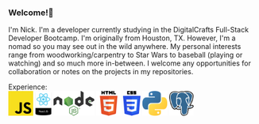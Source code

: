 ### Welcome!👋

I'm Nick. I'm a developer currently studying in the DigitalCrafts Full-Stack Developer Bootcamp. I'm originally from Houston, TX. However, I'm a nomad so you may see out in the wild anywhere. My personal interests range from woodworking/carpentry to Star Wars to baseball (playing or watching) and so much more in-between. I welcome any opportunities for collaboration or notes on the projects in my repositories.

Experience: </br>
<img alt="JavaScript" title="JavaScript" src="./public/images/JavaScript_logo.svg" height="50">
<img alt="React JS" title="ReactJS" src="./public/images/React-JS-logo.svg" height="50">
<img alt="NodeJS" title="Node.JS" src="./public/images/Node.js_logo.svg" height="50">
<img alt="HTML5" title="HTML5" src="./public/images/HTML5_Logo.svg" height="50">
<img alt="CSS3" title="CSS3" src="./public/images/CSS3_logo.svg" height="50">
<img alt="Python" title="Python" src="./public/images/Python-logo.svg" height="50">
<img alt="Psql" title="PSQL" src="./public/images/Postgresql_Logo.svg" height="50">

<!--


Here are some ideas to get you started:

- 🔭 I’m currently working on ...
- 🌱 I’m currently learning ...
- 👯 I’m looking to collaborate on ...
- 🤔 I’m looking for help with ...
- 💬 Ask me about ...
- 📫 How to reach me: ...
- 😄 Pronouns: ...
- ⚡ Fun fact: ...
-->
